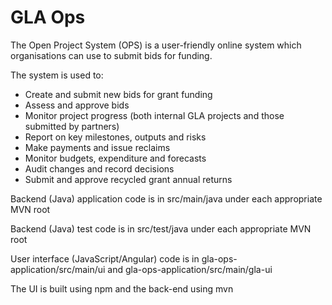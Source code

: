 GLA Ops
=======



The Open Project System (OPS) is a user-friendly online system which organisations can use to submit bids for funding.



The system is used to:



* Create and submit new bids for grant funding
* Assess and approve bids
* Monitor project progress (both internal GLA projects and those submitted by partners)
* Report on key milestones, outputs and risks
* Make payments and issue reclaims
* Monitor budgets, expenditure and forecasts
* Audit changes and record decisions
* Submit and approve recycled grant annual returns



Backend (Java) application code is in src/main/java under each appropriate MVN root



Backend (Java) test code is in src/test/java under each appropriate MVN root



User interface (JavaScript/Angular) code is in gla-ops-application/src/main/ui and gla-ops-application/src/main/gla-ui



The UI is built using npm and the back-end using mvn